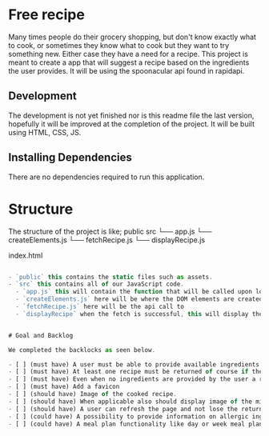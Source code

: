 # Free recipe

Many times people do their grocery shopping, but don't know exactly what to cook, or sometimes they know what to cook but they want to try something new. Either case they have a need for a recipe. This project is meant to create a app that will suggest a recipe based on the ingredients the user provides. It will be using the spoonacular api found in rapidapi.

## Development

The development is not yet finished nor is this readme file the last version, hopefully it will be improved at the completion of the project. It will be built using HTML, CSS, JS.

## Installing Dependencies

There are no dependencies required to run this application.

# Structure

The structure of the project is like;
public
src
└── app.js
└── createElements.js
└── fetchRecipe.js
└── displayRecipe.js

index.html

```JavaScript

- `public` this contains the static files such as assets.
- `src` this contains all of our JavaScript code.
  - `app.js` this will contain the function that will be called upon loading of the page and it will initiate the app.
  - `createElements.js` here will be where the DOM elements are created.
  - `fetchRecipe.js` here will be the api call to
  - `displayRecipe` when the fetch is successful, this will display the result.


# Goal and Backlog

We completed the backlocks as seen below.

- [ ] (must have) A user must be able to provide available ingredients.
- [ ] (must have) At least one recipe must be returned of course if the fetch was successful.
- [ ] (must have) Even when no ingredients are provided by the user a random recipe must be returned.
- [ ] (must have) Add a favicon
- [ ] (should have) Image of the cooked recipe.
- [ ] (should have) When applicable also should display image of the missing ingredients not just their names.
- [ ] (should have) A user can refresh the page and not lose the returned result.
- [ ] (could have) A possibility to provide information on allergic ingredients and must include ingredients.
- [ ] (could have) A meal plan functionality like day or week meal plan.
```
